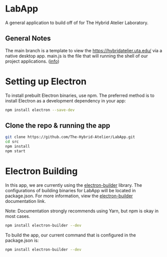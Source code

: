 # LabApp

A general application to build off of for The Hybrid Atelier Laboratory.

## General Notes

The main branch is a template to view the https://hybridatelier.uta.edu/ via a native desktop app.
main.js is the file that will running the shell of our project applications. ([info](https://www.electronjs.org/docs/latest/api/browser-window))

# Setting up Electron

To install prebuilt Electron binaries, use npm. The preferred method is to install Electron as a development dependency in your app:

```bash
npm install electron --save-dev
```

## Clone the repo & running the app

```bash
git clone https://github.com/The-Hybrid-Atelier/LabApp.git
cd src
npm install
npm start
```

# Electron Building

In this app, we are currently using the [electron-builder](https://choosealicense.com/licenses/mit/) library.
The configurations of building binaries for LabApp will be located in package.json.
For more information, view the [electron-builder](https://choosealicense.com/licenses/mit/) documentation link.

Note: Documentation strongly recommends using Yarn, but npm is okay in most cases.

```bash
npm install electron-builder --dev
```

To build the app, our current command that is configured in the package.json is:

```bash
npm install electron-builder --dev
```
